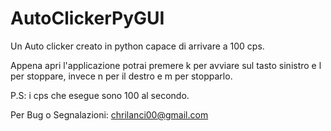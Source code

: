 # AutoClickerPyGUI
Un Auto clicker creato in python capace di arrivare a 100 cps.

Appena apri l'applicazione potrai premere k per avviare sul tasto sinistro e l per stoppare, invece n per il destro e m per stopparlo.

P.S: i cps che esegue sono 100 al secondo.

Per Bug o Segnalazioni: chrilanci00@gmail.com
